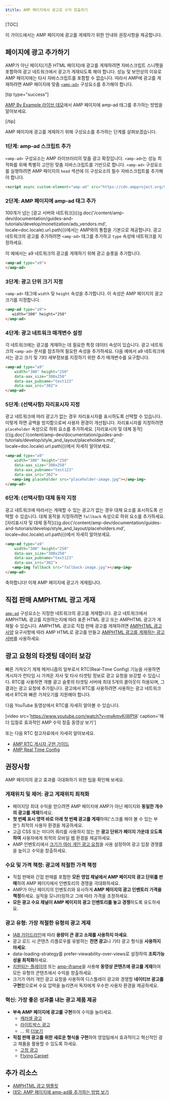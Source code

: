 ```yaml
---
$title: AMP 페이지에서 광고로 수익 창출하기
---
```


[TOC]

이 가이드에서는 AMP 페이지에 광고를 게재하기 위한 안내와 권장사항을 제공합니다.

## 페이지에 광고 추가하기

AMP가 아닌 페이지(기존 HTML 페이지)에 광고를 게재하려면 자바스크립트 스니펫을 포함하여 광고 네트워크에서 광고가 게재되도록 해야 합니다.  성능 및 보안상의 이유로 AMP 페이지에는 타사 자바스크립트를 포함할 수 없습니다.  따라서 AMP에 광고를 게재하려면 AMP 페이지에 맞춤 [`<amp-ad>`](/ko/docs/reference/components/amp-ad.html) 구성요소를 추가해야 합니다.

[tip type="success"]

[AMP By Example 라이브 데모](https://ampbyexample.com/components/amp-ad/)에서 AMP 페이지에 amp-ad 태그를 추가하는 방법을 알아보세요.

[/tip]

AMP 페이지에 광고를 게재하기 위해 구성요소를 추가하는 단계를 살펴보겠습니다.

### 1단계: amp-ad 스크립트 추가

`<amp-ad>` 구성요소는 AMP 라이브러리의 맞춤 광고 확장입니다. `<amp-ad>`는 성능 최적화를 위해 특별히 고안된 맞춤 자바스크립트를 기반으로 합니다. `<amp-ad>` 구성요소를 실행하려면 AMP 페이지의 `head` 섹션에 이 구성요소의 필수 자바스크립트를 추가해야 합니다.

```html
<script async custom-element="amp-ad" src="https://cdn.ampproject.org/v0/amp-ad-0.1.js"></script>
```

### 2단계: AMP 페이지에 amp-ad 태그 추가

100개가 넘는 [광고 서버와 네트워크]({{g.doc('/content/amp-dev/documentation/guides-and-tutorials/develop/monetization/ads_vendors.md', locale=doc.locale).url.path}})에서는 AMP와의 통합을 기본으로 제공합니다.  광고 네트워크의 광고를 추가하려면 `<amp-ad>` 태그를 추가하고 `type` 속성에 네트워크를 지정하세요.

이 예에서는 a9 네트워크의 광고를 게재하기 위해 광고 슬롯을 추가합니다. 

```html
<amp-ad type="a9">
</amp-ad>
```

### 3단계: 광고 단위 크기 지정

`<amp-ad>` 태그에 `width` 및 `height` 속성을 추가합니다.  이 속성은 AMP 페이지의 광고 크기를 지정합니다. 

```html hl_lines="2"
<amp-ad type="a9">
   width="300" height="250"
</amp-ad>
```

### 4단계: 광고 네트워크 매개변수 설정

각 네트워크에는 광고를 게재하는 데 필요한 특정 데이터 속성이 있습니다.  광고 네트워크의 `<amp-ad>` 문서를 참조하여 필요한 속성을 추가하세요. 다음 예에서 a9 네트워크에서는 광고 크기 및 기타 세부정보를 지정하기 위한 추가 매개변수를 요구합니다.

```html hl_lines="3 4 5"
<amp-ad type="a9"
    width="300" height="250"
    data-aax_size="300x250"
    data-aax_pubname="test123"
    data-aax_src="302">
</amp-ad>
```

### 5단계: (선택사항) 자리표시자 지정 

광고 네트워크에 따라 광고가 없는 경우 자리표시자를 표시하도록 선택할 수 있습니다. 이렇게 하면 공백을 방지함으로써 사용자 환경이 개선됩니다.  자리표시자를 지정하려면 `placeholder` 속성으로 하위 요소를 추가하세요. [자리표시자 및 대체 동작]({{g.doc('/content/amp-dev/documentation/guides-and-tutorials/develop/style_and_layout/placeholders.md', locale=doc.locale).url.path}})에서 자세히 알아보세요.

```html hl_lines="6"
<amp-ad type="a9"
    width="300" height="250"
    data-aax_size="300x250"
    data-aax_pubname="test123"
    data-aax_src="302">
   <amp-img placeholder src="placeholder-image.jpg"></amp-img>
</amp-ad>
```

### 6단계: (선택사항) 대체 동작 지정 

광고 네트워크에 따라서는 게재할 수 있는 광고가 없는 경우 대체 요소를 표시하도록 선택할 수 있습니다. 대체 동작을 지정하려면 `fallback` 속성으로 하위 요소를 추가하세요. [자리표시자 및 대체 동작]({{g.doc('/content/amp-dev/documentation/guides-and-tutorials/develop/style_and_layout/placeholders.md', locale=doc.locale).url.path}})에서 자세히 알아보세요.

```html hl_lines="6"
<amp-ad type="a9"
    width="300" height="250"
    data-aax_size="300x250"
    data-aax_pubname="test123"
    data-aax_src="302">
   <amp-img fallback src="fallback-image.jpg"></amp-img>
</amp-ad>
```

축하합니다! 이제 AMP 페이지에 광고가 게재됩니다.

## 직접 판매 AMPHTML 광고 게재

[`amp-ad`](/ko/docs/reference/components/amp-ad.html) 구성요소는 지정한 네트워크의 광고를 게재합니다.  광고 네트워크에서 AMPHTML 광고를 지원하는지에 따라 표준 HTML 광고 또는 AMPHTML 광고가 게재될 수 있습니다. AMPHTML 광고로 직접 판매 광고를 게재하려면 [AMPHTML 광고 사양](/ko/docs/ads/a4a_spec.html) 요구사항에 따라 AMP HTML로 광고를 만들고 [AMPHTML 광고를 게재하는 광고 서버](https://github.com/ampproject/amphtml/blob/master/ads/google/a4a/docs/a4a-readme.md#publishers)를 사용하세요.

## 광고 요청의 타겟팅 데이터 보강

빠른 가져오기 게재 메커니즘의 일부로서 RTC(Real-Time Config) 기능을 사용하면 게시자가 런타임 시 가져온 자사 및 타사 타겟팅 정보로 광고 요청을 보강할 수 있습니다. RTC를 사용하면 개별 광고 슬롯의 타겟팅 서버에 최대 5개의 콜아웃이 허용되며, 그 결과는 광고 요청에 추가됩니다.  광고에서 RTC를 사용하려면 사용하는 광고 네트워크에서 RTC와 빠른 가져오기를 지원해야 합니다.  

다음 YouTube 동영상에서 RTC를 자세히 알아볼 수 있습니다.

[video src='https://www.youtube.com/watch?v=mvAmvKiWPfA' caption='헤더 입찰로 효과적인 AMP 수익 창출 동영상 보기']

또는 다음 RTC 참고자료에서 자세히 알아보세요.

*   [AMP RTC 게시자 구현 가이드](https://github.com/ampproject/amphtml/blob/master/extensions/amp-a4a/rtc-publisher-implementation-guide.md)
*   [AMP Real Time Config](https://github.com/ampproject/amphtml/blob/master/extensions/amp-a4a/rtc-documentation.md)


## 권장사항

AMP 페이지의 광고 효과를 극대화하기 위한 팁을 확인해 보세요.


### 게재위치 및 제어: 광고 게재위치 최적화

*   페이지당 최대 수익을 얻으려면 AMP 페이지에 AMP가 아닌 페이지와 **동일한 개수의 광고를 게재**하세요.
*   **첫 번째 표시 영역 바로 아래 첫 번째 광고를 게재**하여('스크롤 해야 볼 수 있는 부분') 최적의 사용자 환경을 제공하세요.
*   고급 CSS 또는 미디어 쿼리를 사용하지 않는 한 **광고 단위가 페이지 가운데 오도록 하여** 사용자에게 최적의 모바일 웹 환경을 제공하세요.
*   AMP 인벤토리에서 [크기가 여러 개인 광고 요청](https://github.com/ampproject/amphtml/blob/master/ads/README.md#support-for-multi-size-ad-requests)을 사용 설정하여 광고 입찰 경쟁률을 높이고 수익을 창출하세요.

### 수요 및 가격 책정: 광고에 적절한 가격 책정

*   직접 판매와 간접 판매를 포함한 **모든 영업 채널에서 AMP 페이지의 광고 단위를 판매**하여 AMP 페이지에서 인벤토리의 경쟁을 극대화하세요.
*   AMP가 아닌 페이지의 인벤토리와 유사하게 **AMP 페이지의 광고 인벤토리 가격을 책정**하세요. 실적을 모니터링하고 그에 따라 가격을 조정하세요.
*   **모든 광고 수요 채널이 AMP 페이지의 광고 인벤토리를 놓고 경쟁**하도록 유도하세요.

### 광고 유형: 가장 적절한 유형의 광고 게재

*   [IAB 가이드라인](http://www.iab.com/wp-content/uploads/2015/11/IAB_Display_Mobile_Creative_Guidelines_HTML5_2015.pdf)에 따라 **용량이 큰 광고 소재를 사용하지 마세요**.
*   광고 로드 시 콘텐츠 리플로우를 유발하는 **전면 광고**나 기타 광고 형식을 **사용하지 마세요**.
*   data-loading-strategy를 prefer-viewability-over-views로 설정하여 **조회가능성을 최적화**하세요.
*   [지원되는 플레이어](/ko/docs/reference/components.html#media) 또는 [amp-iframe](https://ampbyexample.com/components/amp-iframe/)을 사용해 **동영상 콘텐츠에 광고를 게재**하여 모든 유형의 콘텐츠에서 수익을 창출하세요.
*   크기가 여러 개인 광고 요청을 사용하여 디스플레이 광고와 경쟁할 **네이티브 광고를 구현**함으로써 수요 압력을 늘리면서 독자에게 우수한 사용자 환경을 제공하세요.

### 혁신: 가장 좋은 성과를 내는 광고 제품 제공

*   **부속 AMP 페이지에 광고를 구현**하여 수익을 늘리세요.
    *   [캐러셀 광고](https://ampbyexample.com/amp-ads/advanced_ads/carousel_ad/)
    *   [라이트박스 광고](https://ampbyexample.com/amp-ads/experimental_ads/lightbox_ad/)
    *   ... 외 [더보기](https://ampbyexample.com/amp-ads/#amp-ads/advanced_ads)
*   **직접 판매 광고를 위한 새로운 형식을 구현**하여 영업팀에서 효과적이고 혁신적인 광고 제품을 활용할 수 있도록 하세요.
    *   [고정 광고](https://ampbyexample.com/components/amp-sticky-ad/)
    *   [Flying Carpet](https://ampbyexample.com/components/amp-fx-flying-carpet/)

## 추가 리소스

*   [AMPHTML 광고 템플릿](https://ampbyexample.com/amp-ads/#amp-ads/advanced_ads)
*   [데모: AMP 페이지에 amp-ad를 추가하는 방법 보기](https://ampbyexample.com/components/amp-ad/)
 
